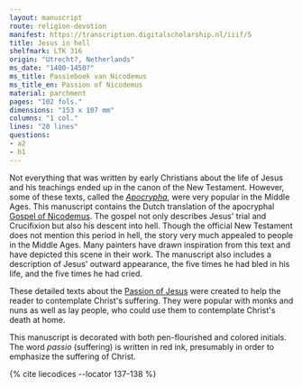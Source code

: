 ```yaml
---
layout: manuscript
route: religion-devotion
manifest: https://transcription.digitalscholarship.nl/iiif/5
title: Jesus in hell
shelfmark: LTK 316
origin: "Utrecht?, Netherlands"
ms_date: "1400-1450?"
ms_title: Passieboek van Nicodemus
ms_title_en: Passion of Nicodemus
material: parchment
pages: "102 fols."
dimensions: "153 x 107 mm"
columns: "1 col."
lines: "20 lines"
questions:
- a2
- b1
---
```


Not everything that was written by early Christians about the life of
Jesus and his teachings ended up in the canon of the New Testament.
However, some of these texts, called the
[*Apocrypha*](https://en.wikipedia.org/wiki/Biblical_apocrypha), were
very popular in the Middle Ages. This manuscript contains the Dutch
translation of the apocryphal [Gospel of
Nicodemus](https://en.wikipedia.org/wiki/Gospel_of_Nicodemus). The
gospel not only describes Jesus' trial and Crucifixion but also his
descent into hell. Though the official New Testament does not mention
this period in hell, the story very much appealed to people in the
Middle Ages. Many painters have drawn inspiration from this text and
have depicted this scene in their work. The manuscript also includes a
description of Jesus' outward appearance, the five times he had bled in
his life, and the five times he had cried.

These detailed texts about the [Passion of
Jesus](https://en.wikipedia.org/wiki/Passion_of_Jesus) were created to
help the reader to contemplate Christ's suffering. They were popular
with monks and nuns as well as lay people, who could use them to
contemplate Christ's death at home.

This manuscript is decorated with both pen-flourished and colored
initials. The word *passio* (suffering) is written in red ink,
presumably in order to emphasize the suffering of Christ.

{% cite liecodices --locator 137-138 %}

